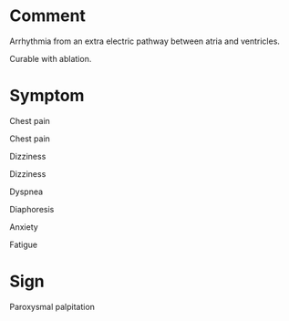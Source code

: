 # Comment

Arrhythmia from an extra electric pathway between atria and ventricles.

Curable with ablation.

# Symptom

Chest pain

Chest pain

Dizziness

Dizziness

Dyspnea

Diaphoresis

Anxiety

Fatigue

# Sign

Paroxysmal palpitation
